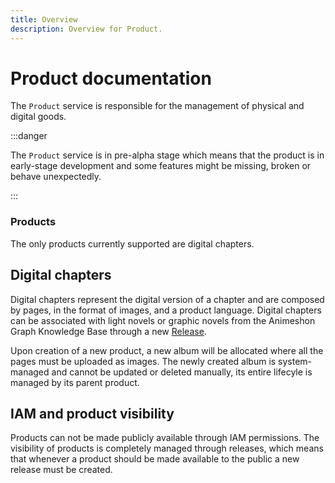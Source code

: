 ```yaml
---
title: Overview
description: Overview for Product.
---
```


# Product documentation

The `Product` service is responsible for the management of physical and digital goods.

:::danger

The `Product` service is in pre-alpha stage which means that the product is in early-stage development and some features might be missing, broken or behave unexpectedly.

:::

### Products

The only products currently supported are digital chapters.

## Digital chapters

Digital chapters represent the digital version of a chapter and are composed by pages, in the format of images, and a product language. Digital chapters can be associated with light novels or graphic novels from the Animeshon Graph Knowledge Base through a new [Release](/release/docs).

Upon creation of a new product, a new album will be allocated where all the pages must be uploaded as images. The newly created album is system-managed and cannot be updated or deleted manually, its entire lifecyle is managed by its parent product.

## IAM and product visibility

Products can not be made publicly available through IAM permissions. The visibility of products is completely managed through releases, which means that whenever a product should be made available to the public a new release must be created.
